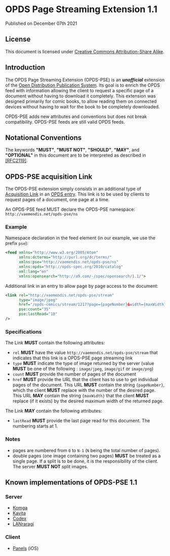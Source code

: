 # OPDS Page Streaming Extension 1.1

Published on December 07th 2021

## License

This document is licensed under [Creative Commons Attribution-Share Alike](http://creativecommons.org/licenses/by-sa/3.0/).

## Introduction

The OPDS Page Streaming Extension (OPDS-PSE) is an **_unofficial_** extension of the [Open Distribution Publication System](https://specs.opds.io/opds-1.2). Its goal is to enrich the OPDS feed with information allowing the client to request a specific page of a document without having to download it completely.
This extension was designed primarily for comic books, to allow reading them on connected devices without having to wait for the book to be completely downloaded.

OPDS-PSE adds new attributes and conventions but does not break compatibility. OPDS-PSE feeds are still valid OPDS feeds.

## Notational Conventions

The keywords **"MUST"**, **"MUST NOT"**, **"SHOULD"**, **"MAY"**, and **"OPTIONAL"** in this document are to be interpreted as described in [[RFC2119]](https://www.ietf.org/rfc/rfc2119.txt).

## OPDS-PSE acquisition Link

The OPDS-PSE extension simply consists in an additional type of [Acquisition Link](http://opds-spec.org/specs/opds-catalog-1-1-20110627/#Acquiring_Publications) in an [OPDS entry](http://opds-spec.org/specs/opds-catalog-1-1-20110627/#OPDS_Catalog_Entry_Documents).
This link is to be used by clients to request pages of a document, one page at a time.

An OPDS-PSE feed MUST declare the OPDS-PSE namespace: `http://vaemendis.net/opds-pse/ns`

### Example

Namespace declaration in the feed element (in our example, we use the prefix `pse`):

```xml
<feed xmlns="http://www.w3.org/2005/Atom"
      xmlns:dcterms="http://purl.org/dc/terms/"
      xmlns:pse="http://vaemendis.net/opds-pse/ns"
      xmlns:opds="http://opds-spec.org/2010/catalog"
      xml:lang="en"
      xmlns:opensearch="http://a9.com/-/spec/opensearch/1.1/">
```

Additional link in an entry to allow page by page access to the document:

```xml
<link rel="http://vaemendis.net/opds-pse/stream"
      type="image/jpeg"
      href="/opds-comics/stream/1217?page={pageNumber}&width={maxWidth}"
      pse:count="35"
      pse:lastRead="10"
/>
```

### Specifications

The Link **MUST** contain the following attributes:
- `rel` **MUST** have the value `http://vaemendis.net/opds-pse/stream` that indicates that this link is a OPDS-PSE page streaming link
- `type` **MUST** indicate the type of image returned by the server (value **MUST** be one of the following : `image/jpeg`, `image/gif` or `image/png`)
- `count` **MUST** provide the number of pages of the document
- `href` **MUST** provide the URL that the client has to use to get individual pages of the document.
  This URL **MUST** contain the string `{pageNumber}`, which the client **MUST** replace with the number of the desired page.
  This URL **MAY** contain the string `{maxWidth}` that the client **MUST** replace (if it exists) by the desired maximum width of the returned page.

The Link **MAY** contain the following attributes:
- `lastRead` **MUST** provide the last page read for this document. The numbering starts at 1.

### Notes

- pages are numbered from `0` to `N-1` (`N` being the total number of pages).
- double pages (one image containing two pages) **MUST** be treated as a single page. If a split is to be done, it is the responsibility of the client. The server **MUST NOT** split images.

## Known implementations of OPDS-PSE 1.1

### Server

- [Komga](https://komga.org/)
- [Kavita](https://www.kavitareader.com/)
- [Codex](https://github.com/ajslater/codex/)
- [LANraragi](https://github.com/Difegue/LANraragi)

### Client

- [Panels](https://panels.app/) (iOS)


